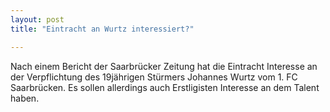 ```yaml
---
layout: post
title: "Eintracht an Wurtz interessiert?"

---
```


Nach einem Bericht der Saarbrücker Zeitung hat die Eintracht Interesse an der Verpflichtung des 19jährigen Stürmers Johannes Wurtz vom 1. FC Saarbrücken. Es sollen allerdings auch Erstligisten Interesse an dem Talent haben.


